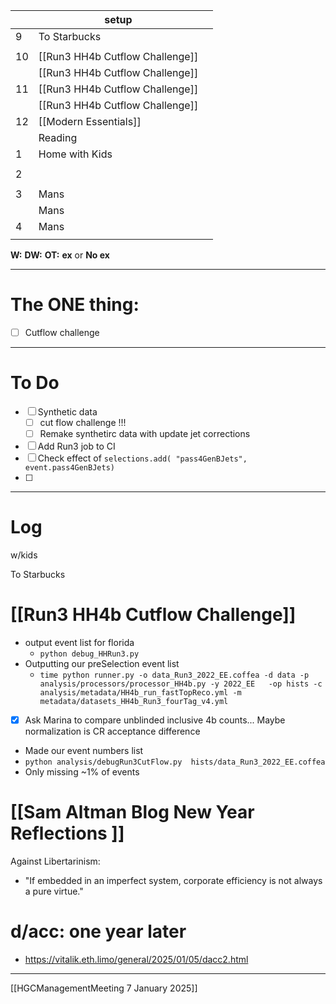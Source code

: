 
|     | setup                           |     |
| --- | ------------------------------- | --- |
| 9   | To Starbucks                    |     |
|     |                                 |     |
| 10  | [[Run3 HH4b Cutflow Challenge]] |     |
|     | [[Run3 HH4b Cutflow Challenge]] |     |
| 11  | [[Run3 HH4b Cutflow Challenge]] |     |
|     | [[Run3 HH4b Cutflow Challenge]] |     |
| 12  | [[Modern Essentials]]           |     |
|     | Reading                         |     |
| 1   | Home with Kids                  |     |
|     |                                 |     |
| 2   |                                 |     |
|     |                                 |     |
| 3   | Mans                            |     |
|     | Mans                            |     |
| 4   | Mans                            |     |
|     |                                 |     |

**W:**
**DW:**
**OT:**
**ex** or **No ex**

---
# The ONE thing: 
- [ ] Cutflow challenge

---
# To Do

- [ ] Synthetic data
	- [ ] cut flow challenge !!!
	- [ ] Remake synthetirc data with update jet corrections
- [ ] Add Run3 job to CI
- [ ] Check effect of `selections.add( "pass4GenBJets", event.pass4GenBJets)`
- [ ] 

---

# Log

w/kids

To Starbucks 

# [[Run3 HH4b Cutflow Challenge]]
- output event list for florida
	- `python debug_HHRun3.py`
- Outputting our preSelection event list
	- `time python runner.py -o data_Run3_2022_EE.coffea -d data -p analysis/processors/processor_HH4b.py -y 2022_EE   -op hists -c analysis/metadata/HH4b_run_fastTopReco.yml -m metadata/datasets_HH4b_Run3_fourTag_v4.yml`
- [x] Ask Marina to compare unblinded inclusive 4b counts... Maybe normalization is CR acceptance difference 
- Made our event numbers list
- `python analysis/debugRun3CutFlow.py  hists/data_Run3_2022_EE.coffea`
- Only missing ~1% of events


# [[Sam Altman Blog New Year Reflections ]]


Against Libertarinism: 
- "If embedded in an imperfect system, corporate efficiency is not always a pure virtue."

# d/acc: one year later
- https://vitalik.eth.limo/general/2025/01/05/dacc2.html

----
[[HGCManagementMeeting 7 January 2025]]
